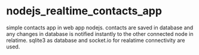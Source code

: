 # nodejs_realtime_contacts_app
simple contacts app in web app nodejs. contacts are saved in database and any changes in database is notified instantly to the other connected node in relatime. sqlite3 as database and socket.io for realatime connectivity are used.
